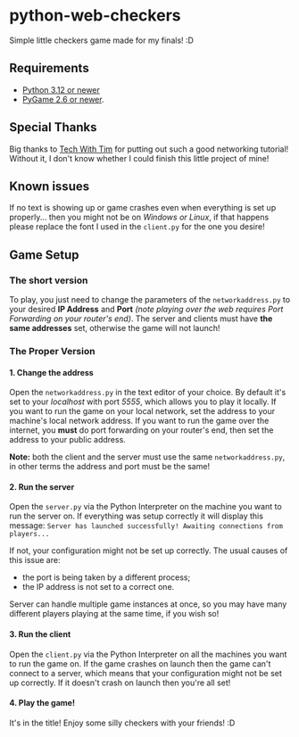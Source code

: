 # python-web-checkers
Simple little checkers game made for my finals! :D

## Requirements

- [Python 3.12 or newer](https://www.python.org/downloads/) 
- [PyGame 2.6 or newer](https://www.pygame.org/).

## Special Thanks

Big thanks to [Tech With Tim](https://www.techwithtim.net/tutorials/python-online-game-tutorial) for putting out such a good networking tutorial! Without it, I don't know whether I could finish this little project of mine!

## Known issues

If no text is showing up or game crashes even when everything is set up properly... then you might not be on *Windows or Linux*, if that happens please replace the font I used in the `client.py` for the one you desire!

## Game Setup

### The short version

To play, you just need to change the parameters of the `networkaddress.py` to your desired **IP Address** and **Port** *(note playing over the web requires Port Forwarding on your router's end)*. The server and clients must have **the same addresses** set, otherwise the game will not launch!

### The Proper Version

#### 1. Change the address

Open the `networkaddress.py` in the text editor of your choice. By default it's set to your *localhost* with port *5555*, which allows you to play it locally. If you want to run the game on your local network, set the address to your machine's local network address. If you want to run the game over the internet, you **must** do port forwarding on your router's end, then set the address to your public address.

**Note:** both the client and the server must use the same `networkaddress.py`, in other terms the address and port must be the same!

#### 2. Run the server

Open the `server.py` via the Python Interpreter on the machine you want to run the server on. If everything was setup correctly it will display this message:
`Server has launched successfully! Awaiting connections from players...`

If not, your configuration might not be set up correctly.
The usual causes of this issue are:
- the port is being taken by a different process;
- the IP address is not set to a correct one.

Server can handle multiple game instances at once, so you may have many different players playing at the same time, if you wish so!

#### 3. Run the client

Open the `client.py` via the Python Interpreter on all the machines you want to run the game on. If the game crashes on launch then the game can't connect to a server, which means that your configuration might not be set up correctly. If it doesn't crash on launch then you're all set!

#### 4. Play the game!

It's in the title! Enjoy some silly checkers with your friends! :D
